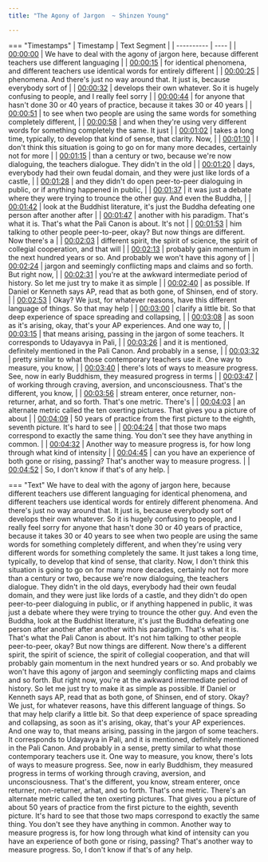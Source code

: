 ```yaml
---
title: "The Agony of Jargon  ~ Shinzen Young"

---
```

=== "Timestamps"
    | Timestamp | Text Segment |
    | ---------- | ----  |
    | [00:00:00](https://www.youtube.com/watch?v=5P9c57Kki00&t=0) |  We have to deal with the agony of jargon here, because different teachers use different languaging |
    | [00:00:15](https://www.youtube.com/watch?v=5P9c57Kki00&t=15) |  for identical phenomena, and different teachers use identical words for entirely different |
    | [00:00:25](https://www.youtube.com/watch?v=5P9c57Kki00&t=25) |  phenomena. And there's just no way around that. It just is, because everybody sort of |
    | [00:00:32](https://www.youtube.com/watch?v=5P9c57Kki00&t=32) |  develops their own whatever. So it is hugely confusing to people, and I really feel sorry |
    | [00:00:44](https://www.youtube.com/watch?v=5P9c57Kki00&t=44) |  for anyone that hasn't done 30 or 40 years of practice, because it takes 30 or 40 years |
    | [00:00:51](https://www.youtube.com/watch?v=5P9c57Kki00&t=51) |  to see when two people are using the same words for something completely different, |
    | [00:00:58](https://www.youtube.com/watch?v=5P9c57Kki00&t=58) |  and when they're using very different words for something completely the same. It just |
    | [00:01:02](https://www.youtube.com/watch?v=5P9c57Kki00&t=62) |  takes a long time, typically, to develop that kind of sense, that clarity. Now, |
    | [00:01:10](https://www.youtube.com/watch?v=5P9c57Kki00&t=70) |  I don't think this situation is going to go on for many more decades, certainly not for more |
    | [00:01:15](https://www.youtube.com/watch?v=5P9c57Kki00&t=75) |  than a century or two, because we're now dialoguing, the teachers dialogue. They didn't in the old |
    | [00:01:20](https://www.youtube.com/watch?v=5P9c57Kki00&t=80) |  days, everybody had their own feudal domain, and they were just like lords of a castle, |
    | [00:01:28](https://www.youtube.com/watch?v=5P9c57Kki00&t=88) |  and they didn't do open peer-to-peer dialoguing in public, or if anything happened in public, |
    | [00:01:37](https://www.youtube.com/watch?v=5P9c57Kki00&t=97) |  it was just a debate where they were trying to trounce the other guy. And even the Buddha, |
    | [00:01:42](https://www.youtube.com/watch?v=5P9c57Kki00&t=102) |  look at the Buddhist literature, it's just the Buddha defeating one person after another after |
    | [00:01:47](https://www.youtube.com/watch?v=5P9c57Kki00&t=107) |  another with his paradigm. That's what it is. That's what the Pali Canon is about. It's not |
    | [00:01:53](https://www.youtube.com/watch?v=5P9c57Kki00&t=113) |  him talking to other people peer-to-peer, okay? But now things are different. Now there's a |
    | [00:02:03](https://www.youtube.com/watch?v=5P9c57Kki00&t=123) |  different spirit, the spirit of science, the spirit of collegial cooperation, and that will |
    | [00:02:13](https://www.youtube.com/watch?v=5P9c57Kki00&t=133) |  probably gain momentum in the next hundred years or so. And probably we won't have this agony of |
    | [00:02:24](https://www.youtube.com/watch?v=5P9c57Kki00&t=144) |  jargon and seemingly conflicting maps and claims and so forth. But right now, |
    | [00:02:31](https://www.youtube.com/watch?v=5P9c57Kki00&t=151) |  you're at the awkward intermediate period of history. So let me just try to make it as simple |
    | [00:02:40](https://www.youtube.com/watch?v=5P9c57Kki00&t=160) |  as possible. If Daniel or Kenneth says AP, read that as both gone, of Shinsen, end of story. |
    | [00:02:53](https://www.youtube.com/watch?v=5P9c57Kki00&t=173) |  Okay? We just, for whatever reasons, have this different language of things. So that may help |
    | [00:03:00](https://www.youtube.com/watch?v=5P9c57Kki00&t=180) |  clarify a little bit. So that deep experience of space spreading and collapsing, |
    | [00:03:08](https://www.youtube.com/watch?v=5P9c57Kki00&t=188) |  as soon as it's arising, okay, that's your AP experiences. And one way to, |
    | [00:03:15](https://www.youtube.com/watch?v=5P9c57Kki00&t=195) |  that means arising, passing in the jargon of some teachers. It corresponds to Udayavya in Pali, |
    | [00:03:26](https://www.youtube.com/watch?v=5P9c57Kki00&t=206) |  and it is mentioned, definitely mentioned in the Pali Canon. And probably in a sense, |
    | [00:03:32](https://www.youtube.com/watch?v=5P9c57Kki00&t=212) |  pretty similar to what those contemporary teachers use it. One way to measure, you know, |
    | [00:03:40](https://www.youtube.com/watch?v=5P9c57Kki00&t=220) |  there's lots of ways to measure progress. See, now in early Buddhism, they measured progress in terms |
    | [00:03:47](https://www.youtube.com/watch?v=5P9c57Kki00&t=227) |  of working through craving, aversion, and unconsciousness. That's the different, you know, |
    | [00:03:56](https://www.youtube.com/watch?v=5P9c57Kki00&t=236) |  stream enterer, once returner, non-returner, arhat, and so forth. That's one metric. There's |
    | [00:04:03](https://www.youtube.com/watch?v=5P9c57Kki00&t=243) |  an alternate metric called the ten oxerting pictures. That gives you a picture of about |
    | [00:04:09](https://www.youtube.com/watch?v=5P9c57Kki00&t=249) |  50 years of practice from the first picture to the eighth, seventh picture. It's hard to see |
    | [00:04:24](https://www.youtube.com/watch?v=5P9c57Kki00&t=264) |  that those two maps correspond to exactly the same thing. You don't see they have anything in common. |
    | [00:04:32](https://www.youtube.com/watch?v=5P9c57Kki00&t=272) |  Another way to measure progress is, for how long through what kind of intensity |
    | [00:04:45](https://www.youtube.com/watch?v=5P9c57Kki00&t=285) |  can you have an experience of both gone or rising, passing? That's another way to measure progress. |
    | [00:04:52](https://www.youtube.com/watch?v=5P9c57Kki00&t=292) |  So, I don't know if that's of any help. |

=== "Text"
     We have to deal with the agony of jargon here, because different teachers use different languaging for identical phenomena, and different teachers use identical words for entirely different phenomena. And there's just no way around that. It just is, because everybody sort of develops their own whatever. So it is hugely confusing to people, and I really feel sorry for anyone that hasn't done 30 or 40 years of practice, because it takes 30 or 40 years to see when two people are using the same words for something completely different, and when they're using very different words for something completely the same. It just takes a long time, typically, to develop that kind of sense, that clarity. Now, I don't think this situation is going to go on for many more decades, certainly not for more than a century or two, because we're now dialoguing, the teachers dialogue. They didn't in the old days, everybody had their own feudal domain, and they were just like lords of a castle, and they didn't do open peer-to-peer dialoguing in public, or if anything happened in public, it was just a debate where they were trying to trounce the other guy. And even the Buddha, look at the Buddhist literature, it's just the Buddha defeating one person after another after another with his paradigm. That's what it is. That's what the Pali Canon is about. It's not him talking to other people peer-to-peer, okay? But now things are different. Now there's a different spirit, the spirit of science, the spirit of collegial cooperation, and that will probably gain momentum in the next hundred years or so. And probably we won't have this agony of jargon and seemingly conflicting maps and claims and so forth. But right now, you're at the awkward intermediate period of history. So let me just try to make it as simple as possible. If Daniel or Kenneth says AP, read that as both gone, of Shinsen, end of story. Okay? We just, for whatever reasons, have this different language of things. So that may help clarify a little bit. So that deep experience of space spreading and collapsing, as soon as it's arising, okay, that's your AP experiences. And one way to, that means arising, passing in the jargon of some teachers. It corresponds to Udayavya in Pali, and it is mentioned, definitely mentioned in the Pali Canon. And probably in a sense, pretty similar to what those contemporary teachers use it. One way to measure, you know, there's lots of ways to measure progress. See, now in early Buddhism, they measured progress in terms of working through craving, aversion, and unconsciousness. That's the different, you know, stream enterer, once returner, non-returner, arhat, and so forth. That's one metric. There's an alternate metric called the ten oxerting pictures. That gives you a picture of about 50 years of practice from the first picture to the eighth, seventh picture. It's hard to see that those two maps correspond to exactly the same thing. You don't see they have anything in common. Another way to measure progress is, for how long through what kind of intensity can you have an experience of both gone or rising, passing? That's another way to measure progress. So, I don't know if that's of any help.